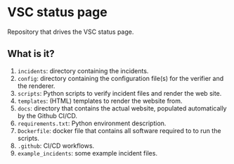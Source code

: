 # VSC status page

Repository that drives the VSC status page.

## What is it?

1. `incidents`: directory containing the incidents.
1. `config`: directory containing the configuration file(s) for
   the verifier and the renderer.
1. `scripts`: Python scripts to verify incident files and render the web site.
1. `templates`: (HTML) templates to render the website from.
1. `docs`: directory that contains the actual website, populated
   automatically by the Github CI/CD.
1. `requirements.txt`: Python environment description.
1. `Dockerfile`: docker file that contains all software required to
   to run the scripts.
1. `.github`: CI/CD workflows.
1. `example_incidents`: some example incident files.
